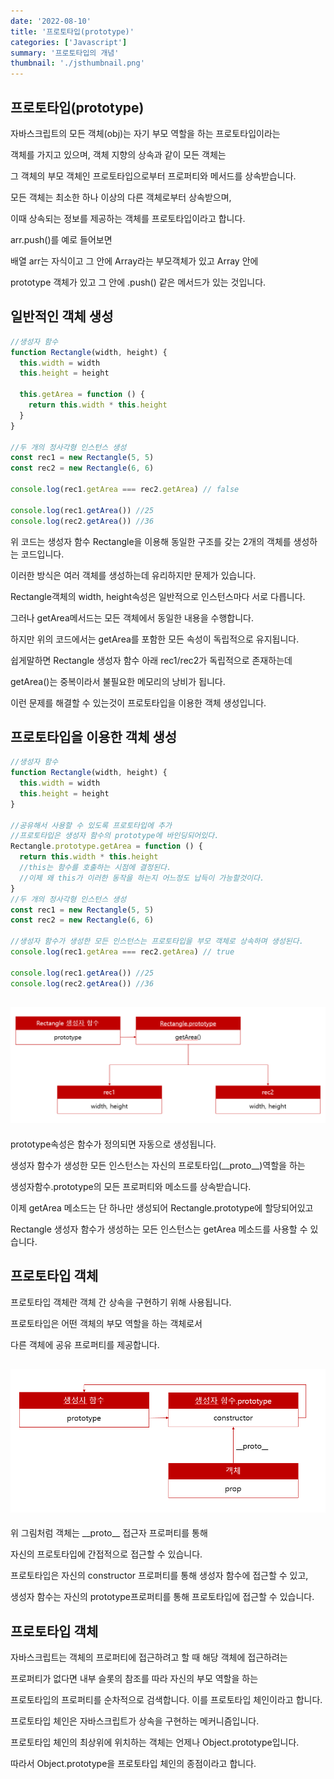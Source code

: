 ```yaml
---
date: '2022-08-10'
title: '프로토타입(prototype)'
categories: ['Javascript']
summary: '프로토타입의 개념'
thumbnail: './jsthumbnail.png'
---
```


## 프로토타입(prototype)

자바스크립트의 모든 객체(obj)는 자기 부모 역할을 하는 프로토타입이라는

객체를 가지고 있으며, 객체 지향의 상속과 같이 모든 객체는

그 객체의 부모 객체인 프로토타입으로부터 프로퍼티와 메서드를 상속받습니다.

모든 객체는 최소한 하나 이상의 다른 객체로부터 상속받으며,

이때 상속되는 정보를 제공하는 객체를 프로토타입이라고 합니다.

arr.push()를 예로 들어보면

배열 arr는 자식이고 그 안에 Array라는 부모객체가 있고 Array 안에

prototype 객체가 있고 그 안에 .push() 같은 메서드가 있는 것입니다.

## 일반적인 객체 생성

```javascript
//생성자 함수
function Rectangle(width, height) {
  this.width = width
  this.height = height

  this.getArea = function () {
    return this.width * this.height
  }
}

//두 개의 정사각형 인스턴스 생성
const rec1 = new Rectangle(5, 5)
const rec2 = new Rectangle(6, 6)

console.log(rec1.getArea === rec2.getArea) // false

console.log(rec1.getArea()) //25
console.log(rec2.getArea()) //36
```

위 코드는 생성자 함수 Rectangle을 이용해 동일한 구조를 갖는 2개의 객체를 생성하는 코드입니다.

이러한 방식은 여러 객체를 생성하는데 유리하지만 문제가 있습니다.

Rectangle객체의 width, height속성은 일반적으로 인스턴스마다 서로 다릅니다.

그러나 getArea메서드는 모든 객체에서 동일한 내용을 수행합니다.

하지만 위의 코드에서는 getArea를 포함한 모든 속성이 독립적으로 유지됩니다.

쉽게말하면 Rectangle 생성자 함수 아래 rec1/rec2가 독립적으로 존재하는데

getArea()는 중복이라서 불필요한 메모리의 낭비가 됩니다.

이런 문제를 해결할 수 있는것이 프로토타입을 이용한 객체 생성입니다.

## 프로토타입을 이용한 객체 생성

```javascript
//생성자 함수
function Rectangle(width, height) {
  this.width = width
  this.height = height
}

//공유해서 사용할 수 있도록 프로토타입에 추가
//프로토타입은 생성자 함수의 prototype에 바인딩되어있다.
Rectangle.prototype.getArea = function () {
  return this.width * this.height
  //this는 함수를 호출하는 시점에 결정된다.
  //이제 왜 this가 이러한 동작을 하는지 어느정도 납득이 가능할것이다.
}
//두 개의 정사각형 인스턴스 생성
const rec1 = new Rectangle(5, 5)
const rec2 = new Rectangle(6, 6)

//생성자 함수가 생성한 모든 인스턴스는 프로토타입을 부모 객체로 상속하며 생성된다.
console.log(rec1.getArea === rec2.getArea) // true

console.log(rec1.getArea()) //25
console.log(rec2.getArea()) //36
```

## ![file:///C:/Reactblog/LEEBLOG/static/js/prototype.png](../static/js/prototype.png)

prototype속성은 함수가 정의되면 자동으로 생성됩니다.

생성자 함수가 생성한 모든 인스턴스는 자신의 프로토타입(\_\_proto\_\_)역할을 하는

생성자함수.prototype의 모든 프로퍼티와 메소드를 상속받습니다.

이제 getArea 메소드는 단 하나만 생성되어 Rectangle.prototype에 할당되어있고

Rectangle 생성자 함수가 생성하는 모든 인스턴스는 getArea 메소드를 사용할 수 있습니다.

## 프로토타입 객체

프로토타입 객체란 객체 간 상속을 구현하기 위해 사용됩니다.

프로토타입은 어떤 객체의 부모 역할을 하는 객체로서

다른 객체에 공유 프로퍼티를 제공합니다.

## ![file:///C:/Reactblog/LEEBLOG/static/js/prototype2.png](../static/js/prototype2.png)

위 그림처럼 객체는 \_\_proto\_\_ 접근자 프로퍼티를 통해

자신의 프로토타입에 간접적으로 접근할 수 있습니다.

프로토타입은 자신의 constructor 프로퍼티를 통해 생성자 함수에 접근할 수 있고,

생성자 함수는 자신의 prototype프로퍼티를 통해 프로토타입에 접근할 수 있습니다.

## 프로토타입 객체

자바스크립트는 객체의 프로퍼티에 접근하려고 할 때 해당 객체에 접근하려는

프로퍼티가 없다면 내부 슬롯의 참조를 따라 자신의 부모 역할을 하는

프로토타입의 프로퍼티를 순차적으로 검색합니다. 이를 프로토타입 체인이라고 합니다.

프로토타입 체인은 자바스크립트가 상속을 구현하는 메커니즘입니다.

프로토타입 체인의 최상위에 위치하는 객체는 언제나 Object.prototype입니다.

따라서 Object.prototype을 프로토타입 체인의 종점이라고 합니다.
